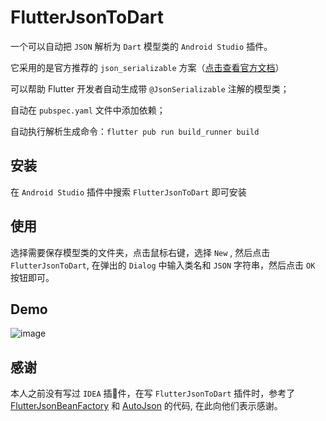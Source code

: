 

# FlutterJsonToDart 


一个可以自动把 `JSON` 解析为 `Dart` 模型类的 `Android Studio` 插件。

它采用的是官方推荐的 `json_serializable` 方案（[点击查看官方文档](https://docs.flutter.dev/development/data-and-backend/json)）

可以帮助 Flutter 开发者自动生成带 `@JsonSerializable` 注解的模型类；

自动在 `pubspec.yaml` 文件中添加依赖；

自动执行解析生成命令：`flutter pub run build_runner build `

## 安装

 在 `Android Studio` 插件中搜索 `FlutterJsonToDart` 即可安装

## 使用

选择需要保存模型类的文件夹，点击鼠标右键，选择 `New` , 然后点击 `FlutterJsonToDart`, 在弹出的 `Dialog` 中输入类名和 `JSON` 字符串，然后点击 `OK` 按钮即可。


## Demo
![image](images/DxyJsonToDart.gif)

## 感谢

本人之前没有写过 `IDEA` 插件，在写 `FlutterJsonToDart` 插件时，参考了 [FlutterJsonBeanFactory](https://github.com/fluttercandies/FlutterJsonBeanFactory) 和 [AutoJson](https://github.com/LuodiJackShen/AutoJson) 的代码, 在此向他们表示感谢。
